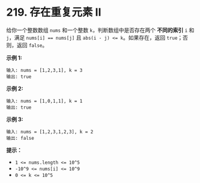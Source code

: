 # 219. 存在重复元素 II

给你一个整数数组 `nums` 和一个整数 `k`，判断数组中是否存在两个 **不同的索引** `i` 和 `j`，满足 `nums[i] == nums[j]` 且 `abs(i - j) <= k`。如果存在，返回 `true`；否则，返回 `false`。

**示例 1:**

```()
输入: nums = [1,2,3,1], k = 3
输出: true
```

**示例 2:**

```()
输入: nums = [1,0,1,1], k = 1
输出: true
```

**示例 3:**

```()
输入: nums = [1,2,3,1,2,3], k = 2
输出: false
```

**提示：**

- `1 <= nums.length <= 10^5`
- `-10^9 <= nums[i] <= 10^9`
- `0 <= k <= 10^5`
